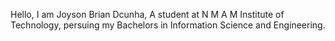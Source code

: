 Hello, I am Joyson Brian Dcunha,
A student at N M A M Institute of Technology, persuing my Bachelors in Information Science and Engineering.
